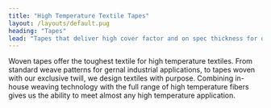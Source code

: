 ```yaml
---
title: "High Temperature Textile Tapes"
layout: /layouts/default.pug
heading: "Tapes"
lead: "Tapes that deliver high cover factor and on spec thickness for durable performance."
---
```

Woven tapes offer the toughest textile for high temperature textiles. From standard weave patterns for gernal industrial applications, to tapes woven with our exclusive twill, we design textiles with purpose. Combining in-house weaving technology with the full range of high temperature fibers gives us the ability to meet almost any high temperature application.
